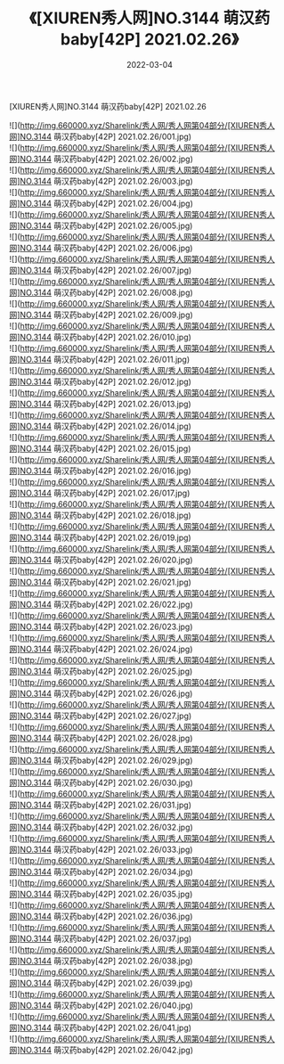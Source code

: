 ﻿---
layout: post
title:  《[XIUREN秀人网]NO.3144 萌汉药baby[42P] 2021.02.26》
date:   2022-03-04
img: http://img.660000.xyz/Sharelink/秀人网/秀人网第04部分/[XIUREN秀人网]NO.3144 萌汉药baby[42P] 2021.02.26/000.jpg
categories: [美女, 清纯, 唯美]
---

[XIUREN秀人网]NO.3144 萌汉药baby[42P] 2021.02.26

 ![](http://img.660000.xyz/Sharelink/秀人网/秀人网第04部分/[XIUREN秀人网]NO.3144 萌汉药baby[42P] 2021.02.26/001.jpg) <br>![](http://img.660000.xyz/Sharelink/秀人网/秀人网第04部分/[XIUREN秀人网]NO.3144 萌汉药baby[42P] 2021.02.26/002.jpg) <br>![](http://img.660000.xyz/Sharelink/秀人网/秀人网第04部分/[XIUREN秀人网]NO.3144 萌汉药baby[42P] 2021.02.26/003.jpg) <br>![](http://img.660000.xyz/Sharelink/秀人网/秀人网第04部分/[XIUREN秀人网]NO.3144 萌汉药baby[42P] 2021.02.26/004.jpg) <br>![](http://img.660000.xyz/Sharelink/秀人网/秀人网第04部分/[XIUREN秀人网]NO.3144 萌汉药baby[42P] 2021.02.26/005.jpg) <br>![](http://img.660000.xyz/Sharelink/秀人网/秀人网第04部分/[XIUREN秀人网]NO.3144 萌汉药baby[42P] 2021.02.26/006.jpg) <br>![](http://img.660000.xyz/Sharelink/秀人网/秀人网第04部分/[XIUREN秀人网]NO.3144 萌汉药baby[42P] 2021.02.26/007.jpg) <br>![](http://img.660000.xyz/Sharelink/秀人网/秀人网第04部分/[XIUREN秀人网]NO.3144 萌汉药baby[42P] 2021.02.26/008.jpg) <br>![](http://img.660000.xyz/Sharelink/秀人网/秀人网第04部分/[XIUREN秀人网]NO.3144 萌汉药baby[42P] 2021.02.26/009.jpg) <br>![](http://img.660000.xyz/Sharelink/秀人网/秀人网第04部分/[XIUREN秀人网]NO.3144 萌汉药baby[42P] 2021.02.26/010.jpg) <br>![](http://img.660000.xyz/Sharelink/秀人网/秀人网第04部分/[XIUREN秀人网]NO.3144 萌汉药baby[42P] 2021.02.26/011.jpg) <br>![](http://img.660000.xyz/Sharelink/秀人网/秀人网第04部分/[XIUREN秀人网]NO.3144 萌汉药baby[42P] 2021.02.26/012.jpg) <br>![](http://img.660000.xyz/Sharelink/秀人网/秀人网第04部分/[XIUREN秀人网]NO.3144 萌汉药baby[42P] 2021.02.26/013.jpg) <br>![](http://img.660000.xyz/Sharelink/秀人网/秀人网第04部分/[XIUREN秀人网]NO.3144 萌汉药baby[42P] 2021.02.26/014.jpg) <br>![](http://img.660000.xyz/Sharelink/秀人网/秀人网第04部分/[XIUREN秀人网]NO.3144 萌汉药baby[42P] 2021.02.26/015.jpg) <br>![](http://img.660000.xyz/Sharelink/秀人网/秀人网第04部分/[XIUREN秀人网]NO.3144 萌汉药baby[42P] 2021.02.26/016.jpg) <br>![](http://img.660000.xyz/Sharelink/秀人网/秀人网第04部分/[XIUREN秀人网]NO.3144 萌汉药baby[42P] 2021.02.26/017.jpg) <br>![](http://img.660000.xyz/Sharelink/秀人网/秀人网第04部分/[XIUREN秀人网]NO.3144 萌汉药baby[42P] 2021.02.26/018.jpg) <br>![](http://img.660000.xyz/Sharelink/秀人网/秀人网第04部分/[XIUREN秀人网]NO.3144 萌汉药baby[42P] 2021.02.26/019.jpg) <br>![](http://img.660000.xyz/Sharelink/秀人网/秀人网第04部分/[XIUREN秀人网]NO.3144 萌汉药baby[42P] 2021.02.26/020.jpg) <br>![](http://img.660000.xyz/Sharelink/秀人网/秀人网第04部分/[XIUREN秀人网]NO.3144 萌汉药baby[42P] 2021.02.26/021.jpg) <br>![](http://img.660000.xyz/Sharelink/秀人网/秀人网第04部分/[XIUREN秀人网]NO.3144 萌汉药baby[42P] 2021.02.26/022.jpg) <br>![](http://img.660000.xyz/Sharelink/秀人网/秀人网第04部分/[XIUREN秀人网]NO.3144 萌汉药baby[42P] 2021.02.26/023.jpg) <br>![](http://img.660000.xyz/Sharelink/秀人网/秀人网第04部分/[XIUREN秀人网]NO.3144 萌汉药baby[42P] 2021.02.26/024.jpg) <br>![](http://img.660000.xyz/Sharelink/秀人网/秀人网第04部分/[XIUREN秀人网]NO.3144 萌汉药baby[42P] 2021.02.26/025.jpg) <br>![](http://img.660000.xyz/Sharelink/秀人网/秀人网第04部分/[XIUREN秀人网]NO.3144 萌汉药baby[42P] 2021.02.26/026.jpg) <br>![](http://img.660000.xyz/Sharelink/秀人网/秀人网第04部分/[XIUREN秀人网]NO.3144 萌汉药baby[42P] 2021.02.26/027.jpg) <br>![](http://img.660000.xyz/Sharelink/秀人网/秀人网第04部分/[XIUREN秀人网]NO.3144 萌汉药baby[42P] 2021.02.26/028.jpg) <br>![](http://img.660000.xyz/Sharelink/秀人网/秀人网第04部分/[XIUREN秀人网]NO.3144 萌汉药baby[42P] 2021.02.26/029.jpg) <br>![](http://img.660000.xyz/Sharelink/秀人网/秀人网第04部分/[XIUREN秀人网]NO.3144 萌汉药baby[42P] 2021.02.26/030.jpg) <br>![](http://img.660000.xyz/Sharelink/秀人网/秀人网第04部分/[XIUREN秀人网]NO.3144 萌汉药baby[42P] 2021.02.26/031.jpg) <br>![](http://img.660000.xyz/Sharelink/秀人网/秀人网第04部分/[XIUREN秀人网]NO.3144 萌汉药baby[42P] 2021.02.26/032.jpg) <br>![](http://img.660000.xyz/Sharelink/秀人网/秀人网第04部分/[XIUREN秀人网]NO.3144 萌汉药baby[42P] 2021.02.26/033.jpg) <br>![](http://img.660000.xyz/Sharelink/秀人网/秀人网第04部分/[XIUREN秀人网]NO.3144 萌汉药baby[42P] 2021.02.26/034.jpg) <br>![](http://img.660000.xyz/Sharelink/秀人网/秀人网第04部分/[XIUREN秀人网]NO.3144 萌汉药baby[42P] 2021.02.26/035.jpg) <br>![](http://img.660000.xyz/Sharelink/秀人网/秀人网第04部分/[XIUREN秀人网]NO.3144 萌汉药baby[42P] 2021.02.26/036.jpg) <br>![](http://img.660000.xyz/Sharelink/秀人网/秀人网第04部分/[XIUREN秀人网]NO.3144 萌汉药baby[42P] 2021.02.26/037.jpg) <br>![](http://img.660000.xyz/Sharelink/秀人网/秀人网第04部分/[XIUREN秀人网]NO.3144 萌汉药baby[42P] 2021.02.26/038.jpg) <br>![](http://img.660000.xyz/Sharelink/秀人网/秀人网第04部分/[XIUREN秀人网]NO.3144 萌汉药baby[42P] 2021.02.26/039.jpg) <br>![](http://img.660000.xyz/Sharelink/秀人网/秀人网第04部分/[XIUREN秀人网]NO.3144 萌汉药baby[42P] 2021.02.26/040.jpg) <br>![](http://img.660000.xyz/Sharelink/秀人网/秀人网第04部分/[XIUREN秀人网]NO.3144 萌汉药baby[42P] 2021.02.26/041.jpg) <br>![](http://img.660000.xyz/Sharelink/秀人网/秀人网第04部分/[XIUREN秀人网]NO.3144 萌汉药baby[42P] 2021.02.26/042.jpg) <br>
